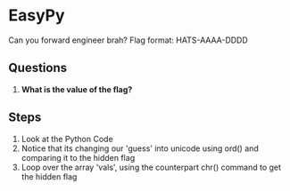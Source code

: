 # EasyPy
Can you forward engineer brah? Flag format: HATS-AAAA-DDDD

## Questions
1. **What is the value of the flag?**

## Steps
1. Look at the Python Code
2. Notice that its changing our 'guess' into unicode using ord() and comparing it to the hidden flag
3. Loop over the array 'vals', using the counterpart chr() command to get the hidden flag
